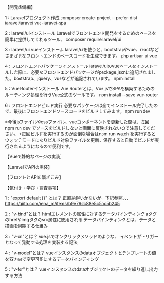 【開発準備編】

1 : Laravelプロジェクト作成
composer create-project --prefer-dist laravel/laravel vue-laravel-spa

2 : laravel/uiインストール
Laravelでフロントエンド開発をするためのベースを簡単に提供してくれるツール。
composer require laravel/ui

3 : laravel/ui vueインストール
laravel/uiを使うと、bootstrapやvue、reactなどさまざまなフロントエンドのベースコードを生成できます。
php artisan ui vue

4 : フロントエンドパッケージインストール
laravel/uiのvueベースをインストールした際に、必要なフロントエンドパッケージがpackage.jsonに追記されました。bootstrap、jquery、vueなどが追記されています。
npm install

5 : Vue Routerインストール
Vue Routerとは、Vue.jsでSPAを構築するためのルーティング処理を行うVue公式のツールです。
npm install --save vue-router

6 : フロントエンドビルド実行
必要なパッケージは全てインストール完了したので、最後にフロントエンドソースコードをビルドしてみます。
npm run dev

※今後jsファイルやcssファイル、vueコンポーネントを更新した際は、毎回 npm run dev でソースをビルドしないと画面に反映されないので注意してください。
※毎回ビルドを実行するのが面倒な場合はnpm run watch を実行するとウォッチモードになりビルド対象ファイルを更新、保存すると自動でビルドが実行されるようになるので便利です。

【Vueで静的なページの実装】

【LaravelでAPIの実装】

【フロントとAPIの繋ぎこみ】

【気付き・学び・調査事項】

1 : "export default {}" とは？
正直納得いかないが、下記参照、、、
https://qiita.com/rena_m/items/b9e79dc88e5c5bc5b245

2 : "v-bind"とは？
htmlエレメントの属性に対するデータバインディング
aタグのhrefやimgタグのsrc属性に使用される
データバインディングとは、データと描画を同期する仕組み

3 : "v-on"とは？
vue.jsでオンクリックメソッドのような、
イベントがトリガーとなって発動する処理を実装する記法

4 : "v-model"とは？
vueインスタンスのdataオブジェクトとテンプレートの値を双方向で変更可能にするデータバインディング

5 : "v-for"とは？
vueインスタンスのdataオブジェクトのデータを繰り返し出力する方法

